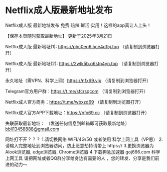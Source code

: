 # Netflix成人版最新地址发布

Netflix成人版 最新地址发布 免费·热辣·鲜活·实用！这样的app真让人上头！

【保存本页随时获取最新地址】 更新于2025年3月21日

Netflix成人版 最新地址(1): https://phc0eq6.5ce4df5j.top （请复制到浏览器打开）

Netflix成人版 最新地址(2): https://2wlk5b.q6stp4yn.top （请复制到浏览器打开）

永久地址（需VPN、科学上网）https://nfx69.vip （请复制到浏览器打开）

Telegram官方用户群：https://t.me/sfcrsqcom （请复制到浏览器打开）

Netflix成人官方商务：https://t.me/wbxzd69  （请复制到浏览器打开）

Netflix成人官方APP下载地址：https://nfx69.cc （请复制到浏览器打开）

失联获取最新地址： （发送任何信息到邮箱即可获取最新地址） bbll13458888@gmail.com

网址打不开？？？ 1.请切换网络 WIFI/4G/5G 或者使用 科学上网工具（VP恩） 2.请输入完整地址到浏览器访问，防止恶意劫持请带上 https:// 3.更换浏览器为Alook浏览器, edge浏览器, Chrome浏览器 4.下载狗急加速器 goj666.com 科学上网工具 请把网址或者QQ群分享给身边有需要的人 ，您的转发、分享是我们前进的动力～
